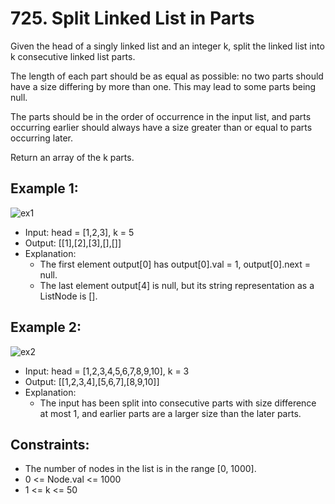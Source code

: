 # 725. Split Linked List in Parts

Given the head of a singly linked list and an integer k, split the linked list into k consecutive linked list parts.

The length of each part should be as equal as possible: no two parts should have a size differing by more than one. This may lead to some parts being null.

The parts should be in the order of occurrence in the input list, and parts occurring earlier should always have a size greater than or equal to parts occurring later.

Return an array of the k parts.

## Example 1:

![ex1](https://assets.leetcode.com/uploads/2021/06/13/split1-lc.jpg)

- Input: head = [1,2,3], k = 5
- Output: [[1],[2],[3],[],[]]
- Explanation:
    - The first element output[0] has output[0].val = 1, output[0].next = null.
    - The last element output[4] is null, but its string representation as a ListNode is [].

## Example 2:

![ex2](https://assets.leetcode.com/uploads/2021/06/13/split2-lc.jpg)

- Input: head = [1,2,3,4,5,6,7,8,9,10], k = 3
- Output: [[1,2,3,4],[5,6,7],[8,9,10]]
- Explanation:
    - The input has been split into consecutive parts with size difference at most 1, and earlier parts are a larger size than the later parts. 

## Constraints:

- The number of nodes in the list is in the range [0, 1000].
- 0 <= Node.val <= 1000
- 1 <= k <= 50